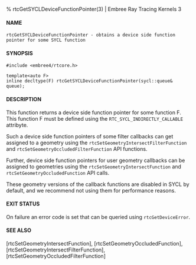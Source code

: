 % rtcGetSYCLDeviceFunctionPointer(3) | Embree Ray Tracing Kernels 3

#### NAME

    rtcGetSYCLDeviceFunctionPointer - obtains a device side function pointer for some SYCL function

#### SYNOPSIS

    #include <embree4/rtcore.h>

    template<auto F>
    inline decltype(F) rtcGetSYCLDeviceFunctionPointer(sycl::queue& queue);

#### DESCRIPTION

This function returns a device side function pointer for some function
F. This function F must be defined using the
`RTC_SYCL_INDIRECTLY_CALLABLE` attribyte.

Such a device side function pointers of some filter callbacks can get
assigned to a geometry using the `rtcSetGeometryIntersectFilterFunction` and
`rtcSetGeometryOccludedFilterFunction` API functions.

Further, device side function pointers for user geometry callbacks can
be assigned to geometries using the `rtcSetGeometryIntersectFunction` and 
`rtcSetGeometryOccludedFunction` API calls.

These geometry versions of the callback functions are disabled in SYCL
by default, and we recommend not using them for performance reasons.

#### EXIT STATUS

On failure an error code is set that can be queried using
`rtcGetDeviceError`.

#### SEE ALSO

[rtcSetGeometryIntersectFunction], [rtcSetGeometryOccludedFunction], [rtcSetGeometryIntersectFilterFunction], [rtcSetGeometryOccludedFilterFunction]
